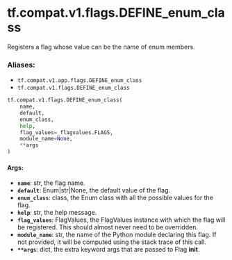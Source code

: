 <div itemscope itemtype="http://developers.google.com/ReferenceObject">
<meta itemprop="name" content="tf.compat.v1.flags.DEFINE_enum_class" />
<meta itemprop="path" content="Stable" />
</div>

# tf.compat.v1.flags.DEFINE_enum_class

Registers a flag whose value can be the name of enum members.

### Aliases:

* `tf.compat.v1.app.flags.DEFINE_enum_class`
* `tf.compat.v1.flags.DEFINE_enum_class`

``` python
tf.compat.v1.flags.DEFINE_enum_class(
    name,
    default,
    enum_class,
    help,
    flag_values=_flagvalues.FLAGS,
    module_name=None,
    **args
)
```

<!-- Placeholder for "Used in" -->


#### Args:


* <b>`name`</b>: str, the flag name.
* <b>`default`</b>: Enum|str|None, the default value of the flag.
* <b>`enum_class`</b>: class, the Enum class with all the possible values for the flag.
* <b>`help`</b>: str, the help message.
* <b>`flag_values`</b>: FlagValues, the FlagValues instance with which the flag will
    be registered. This should almost never need to be overridden.
* <b>`module_name`</b>: str, the name of the Python module declaring this flag.
    If not provided, it will be computed using the stack trace of this call.
* <b>`**args`</b>: dict, the extra keyword args that are passed to Flag __init__.